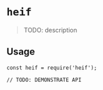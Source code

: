 # `heif`

> TODO: description

## Usage

```
const heif = require('heif');

// TODO: DEMONSTRATE API
```
